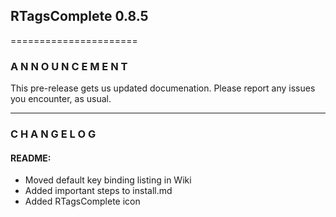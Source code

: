 ## RTagsComplete 0.8.5
======================

### A N N O U N C E M E N T

This pre-release gets us updated documenation.
Please report any issues you encounter, as usual.


---------------------------------------------------------------------------------

### C H A N G E L O G

#### README:

- Moved default key binding listing in Wiki
- Added important steps to install.md
- Added RTagsComplete icon
